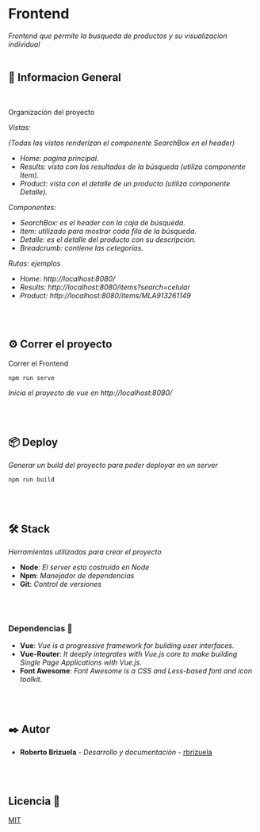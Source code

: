# Frontend

_Frontend que permite la busqueda de productos y su visualizacion individual_
<br/>
<br/>

## 🚀 Informacion General 
<br/>

Organización del proyecto
<br/>

_Vistas:_

_(Todas las vistas renderizan el componente SearchBox en el header)_

* _Home: pagina principal._
* _Results: vista con los resultados de la búsqueda (utiliza componente Item)._
* _Product: vista con el detalle de un producto (utiliza componente Detalle)._

_Componentes:_

* _SearchBox: es el header con la caja de búsqueda._
* _Item: utilizado para mostrar cada fila de la búsqueda._
* _Detalle: es el detalle del producto con su descripción._
* _Breadcrumb: contiene las cetegorías._

_Rutas: ejemplos_

* _Home: http://localhost:8080/_
* _Results: http://localhost:8080/items?search=celular_
* _Product: http://localhost:8080/items/MLA913261149_


<br/>
<br/>


## ⚙️ Correr el proyecto 

Correr el Frontend

```
npm run serve
```
_Inicia el proyecto de vue en http://localhost:8080/_

<br/>
<br/>














## 📦 Deploy 

_Generar un build del proyecto para poder deployar en un server_

```
npm run build
```
<br/>
<br/>

## 🛠️ Stack 

_Herramientas utilizadas para crear el proyecto_

* **Node**: *El server esta costruido en Node* 
* **Npm**: *Manejador de dependencias*
* **Git**: *Control de versiones*
<br/>
<br/>

### Dependencias 🔧

* **Vue**: *Vue is a progressive framework for building user interfaces.*
* **Vue-Router**: *It deeply integrates with Vue.js core to make building Single Page Applications with Vue.js.*
* **Font Awesome**: *Font Awesome is a CSS and Less-based font and icon toolkit.*
<br/>
<br/>

## ✒️ Autor 

* **Roberto Brizuela** - *Desarrollo y documentación* - [rbrizuela](https://github.com/rbrizuela)
<br/>
<br/>

## Licencia 📄

[MIT](https://choosealicense.com/licenses/mit/)
